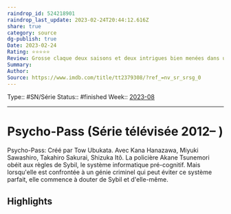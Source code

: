 ```yaml
---
raindrop_id: 524218901
raindrop_last_update: 2023-02-24T20:44:12.616Z
share: true
category: source
dg-publish: true
Date: 2023-02-24
Rating: ⭐⭐⭐⭐⭐
Review: Grosse claque deux saisons et deux intrigues bien menées dans un univers dystopique cyberpunk intéressant. 
Summary: 
Author:
Source: https://www.imdb.com/title/tt2379308/?ref_=nv_sr_srsg_0
---
```


Type:: #SN/Série 
Status:: #finished 
Week:: [2023-08](../week/2023-08.md)

***
# Psycho-Pass (Série télévisée 2012– )

Psycho-Pass: Créé par Tow Ubukata. Avec Kana Hanazawa, Miyuki Sawashiro, Takahiro Sakurai, Shizuka Itô. La policière Akane Tsunemori obéit aux règles de Sybil, le système informatique pré-cognitif. Mais lorsqu'elle est confrontée à un génie criminel qui peut éviter ce système parfait, elle commence à douter de Sybil et d'elle-même.

## Highlights

